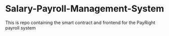 # Salary-Payroll-Management-System
This is repo containing the smart contract and frontend for the PayRight payroll system
